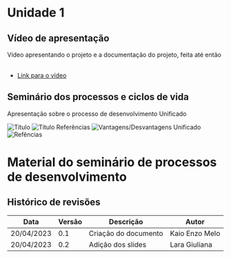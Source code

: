 # Unidade 1

## Vídeo de apresentação

Vídeo apresentando o projeto e a documentação do projeto, feita até então</br></br>
* [Link para o vídeo](https://)

## Seminário dos processos e ciclos de vida

Apresentação sobre o processo de desenvolvimento Unificado

![Título](capa-seminario.jpg)
![Título Referências](uniunified-process/10.jpg)
![Vantagens/Desvantagens Unificado](vantagens.jpg)
![Refências](bibliografia.jpg)

# Material do seminário de processos de desenvolvimento

## Histórico de revisões

| Data | Versão | Descrição | Autor |
|---|---|---|---|
| 20/04/2023 | 0.1 | Criação do documento | Kaio Enzo Melo 
| 20/04/2023 | 0.2 | Adição dos slides | Lara Giuliana
